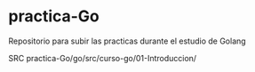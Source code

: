 # practica-Go
Repositorio para subir las practicas durante el estudio  de Golang

SRC
practica-Go/go/src/curso-go/01-Introduccion/

